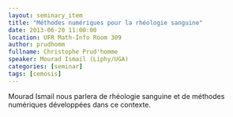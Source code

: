 ```yaml
---
layout: seminary_item
title: "Méthodes numériques pour la rhéologie sanguine"
date: 2013-06-20 11:00:00
location: UFR Math-Info Room 309
author: prudhomm
fullname: Christophe Prud'homme
speaker: Mourad Ismail (Liphy/UGA)
categories: [seminar]
tags: [cemosis]
---
```




Mourad Ismail nous parlera de rhéologie sanguine et de méthodes
numériques développées dans ce contexte.
